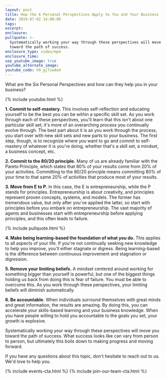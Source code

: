 ```yaml
---
layout: post
title: How the 6 Personal Perspectives Apply to You and Your Business
date: 2019-07-02 14:00:00
tags:
excerpt:
enclosure:
pullquote: >-
  Systematically working your way through these perspectives will move you
  toward the path of success.
enclosure_type: video/mp4
enclosure_time:
use_youtube_image: true
youtube_alternate_image:
youtube_code: h0_gjTzwAo4
---
```


What are the Six Personal Perspectives and how can they help you in your business?

{% include youtube.html %}

**1\. Commit to self-mastery.** This involves self-reflection and educating yourself to be the best you can be within a specific skill set. As you work through each of these perspectives, you'll learn that this isn't about one particular skill set; it's more of an overarching process you continually evolve through. The best part about it is as you work through the process, you start over with new skill sets and new parts to your business. The first step, though, is to recognize where you want to go and commit to self-mastery of whatever it is you're doing, whether that's a skill set, a mindset, a business concept, etc.&nbsp;

**2\. Commit to the 80/20 principle.** Many of us are already familiar with the Pareto Principle, which states that 80% of your results come from 20% of your activities. Committing to the 80/20 principle means committing 80% of your time to that same 20% of activities that produce most of your results.&nbsp;

**3\. Move from E to P.** In this case, the E is entrepreneurship, while the P stands for principles. Entrepreneurship is about creativity, and principles represent proven concepts, systems, and models. The former has tremendous value, but only after you've applied the latter, so start with principles before you embark on entrepreneurship. The vast majority of agents and businesses start with entrepreneurship before applying principles, and this often leads to failure.&nbsp;

{% include pullquote.html %}

**4\. Make being learning-based the foundation of what you do.** This applies to all aspects of your life. If you're not continually seeking new knowledge to help you improve, you'll either stagnate or digress. Being learning-based is the difference between continuous improvement and stagnation or digression.&nbsp;

**5\. Remove your limiting beliefs.** A mindset centered around working for something bigger than yourself is powerful, but one of the biggest things holding us back from doing this is fear of failure. You must be able to overcome this. As you work through these perspectives, your limiting beliefs will diminish automatically.&nbsp;

**6\. Be accountable.** When individuals surround themselves with great minds and great information, the results are amazing. By doing this, you can accelerate your skills-based learning and your business knowledge. When you have people willing to hold you accountable to the goals you set, your growth is explosive.

Systematically working your way through these perspectives will move you toward the path of success. What success looks like can vary from person to person, but ultimately this boils down to making progress and moving forward.

If you have any questions about this topic, don't hesitate to reach out to us. We'd love to help you.

{% include events-cta.html %} {% include join-our-team-cta.html %}